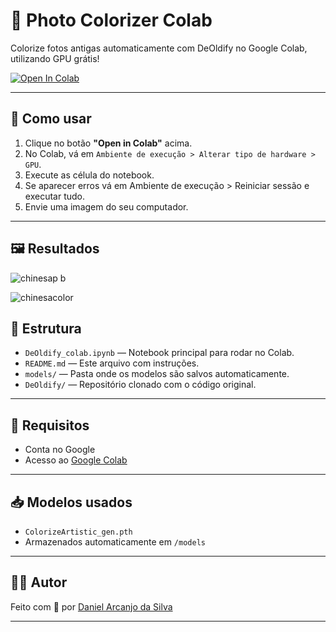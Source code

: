 # 🎨 Photo Colorizer Colab

Colorize fotos antigas automaticamente com DeOldify no Google Colab, utilizando GPU grátis!

[![Open In Colab](https://colab.research.google.com/assets/colab-badge.svg)](https://colab.research.google.com/github/danarcanjosilva/photo-colorizer-colab/blob/main/photo_colorizer.ipynb)

---

## 🚀 Como usar

1. Clique no botão **"Open in Colab"** acima.
2. No Colab, vá em `Ambiente de execução > Alterar tipo de hardware > GPU`.
3. Execute as célula do notebook.
4. Se aparecer erros vá em Ambiente de execução > Reiniciar sessão e executar tudo. 
5. Envie uma imagem do seu computador.

--- 

## 🖼️ Resultados

![chinesap b](https://github.com/user-attachments/assets/997decc7-147a-4519-9664-181a779fbb8e)

![chinesacolor](https://github.com/user-attachments/assets/8a38b141-237f-40ae-a315-0748c7c7cbd1)

## 📂 Estrutura

- `DeOldify_colab.ipynb` — Notebook principal para rodar no Colab.
- `README.md` — Este arquivo com instruções.
- `models/` — Pasta onde os modelos são salvos automaticamente.
- `DeOldify/` — Repositório clonado com o código original.

---

## 📌 Requisitos

- Conta no Google
- Acesso ao [Google Colab](https://colab.research.google.com)

---

## 📥 Modelos usados

- `ColorizeArtistic_gen.pth`  
- Armazenados automaticamente em `/models`

---

## 👨‍💻 Autor

Feito com 💙 por [Daniel Arcanjo da Silva](https://github.com/danarcanjosilva)



---

